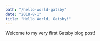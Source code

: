 ```yaml
---
path: "/hello-world-gatsby"
date: "2018-8-1"
title: "Hello World, Gatsby!"
---
```


Welcome to my very first Gatsby blog post! <!-- end -->
